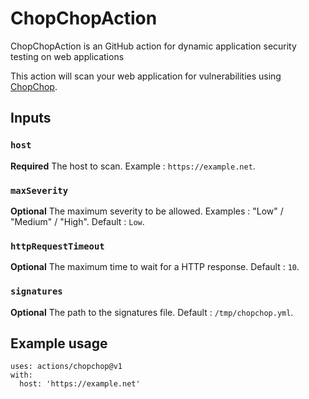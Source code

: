 # ChopChopAction
ChopChopAction is an GitHub action for dynamic application security testing on web applications

This action will scan your web application for vulnerabilities using [ChopChop](https://github.com/isontheline/ChopChop).

## Inputs

### `host`
**Required** The host to scan. Example : `https://example.net`.

### `maxSeverity`
**Optional** The maximum severity to be allowed. Examples : "Low" / "Medium" / "High". Default : `Low`.

### `httpRequestTimeout`
**Optional** The maximum time to wait for a HTTP response. Default : `10`.

### `signatures`
**Optional** The path to the signatures file. Default : `/tmp/chopchop.yml`.

## Example usage
```
uses: actions/chopchop@v1
with:
  host: 'https://example.net'
```